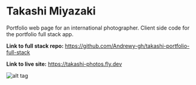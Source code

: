 # Takashi Miyazaki

Portfolio web page for an international photographer. Client side code for the portfolio full stack app.

**Link to full stack repo:** https://github.com/Andrewy-gh/takashi-portfolio-full-stack

**Link to live site:** https://takashi-photos.fly.dev

![alt tag](https://user-images.githubusercontent.com/17731837/264175251-732a9a1f-e474-4b0b-bd15-0ff0bfa80014.jpeg)
